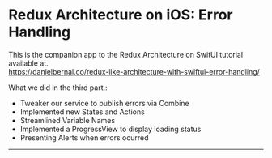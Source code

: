 # Redux Architecture on iOS: Error Handling

This is the companion app to the Redux Architecture on SwitUI tutorial available at.  
https://danielbernal.co/redux-like-architecture-with-swiftui-error-handling/

What we did in the third part.:

- Tweaker our service to publish errors via Combine
- Implemented new States and Actions
- Streamlined Variable Names
- Implemented a ProgressView to display loading status
- Presenting Alerts when errors ocurred

---


 
